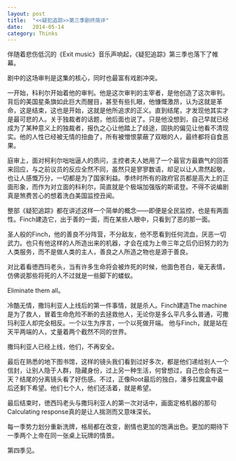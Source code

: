 ```yaml
---
layout: post
title:  "<<疑犯追踪>>第三季剧终简评"
date:   2014-05-14
category: Thinks
---
```

伴随着悲伤低沉的《Exit music》音乐声响起，《疑犯追踪》第三季也落下了帷幕。

剧中的这场审判是这集的核心，同时也最富有戏剧冲突。

一开始，科利尔开始着他的审判。他是这次审判的主宰者，是他创造了这次审判。背后的美国星条旗如此巨大而醒目，甚至有些扎眼，他慷慨激昂，认为这就是革命，这是结束，这也是开始，这就是他所追求的正义。直到结尾，才发现他其实才是最可悲的人。关于独裁者的话题，他后面也说了。只是他没想到，自己早就已经成为了某种意义上的独裁者，报仇之心让他踏上了歧途，固执的偏见让他看不清现实。他的人性已经被无情的扭曲了，所有被憎恨蒙蔽了双眼的人，最终都将自食恶果。

庭审上，面对柯利尔咄咄逼人的质问，主控者夫人她用了一个最官方最霸气的回答来回应，与之前议员的反应全然不同，虽然只是寥寥数语，却足以让人肃然起敬，也让人感慨万分，一切都是为了国家利益。季终时所有的政府官员都是高大上的正面形象，而作为对立面的科利尔，简直就是个极端加强版的斯诺登。不得不说编剧真是煞费苦心的想着洗白美国监控丑闻。

整部《疑犯追踪》都在讲述这样一个简单的概念——即便是全民监控，也是有两面性。Finch建造它，出于善的一面，而在某些人眼中，只看到了恶的那一面。

圣人般的Finch，他的善良不分阵营，不分敌友，他不愿看到任何流血，厌恶一切武力。也只有他这样的人所造出来的机器，才会在成为上帝三年之后仍旧努力的为人类服务，而不是做人类的主人，善良之人所造之物也是源于善良。

对比着看徳西玛老头，当有许多生命将会被炸死的时候，他面色苍白，毫无表情，仿佛说那些将死的人不过就是一些脚下的蝼蚁。

Eliminate them all。

冷酷无情，撒玛利亚人上线后的第一件事情，就是杀人。Finch建造The machine是为了救人，冒着生命危险不断的去拯救他人，无论你是多么平凡多么普通，可撒玛利亚人却完全相反。一个以生为序言，一个以死做开端。
他与Finch，就是站在天平两端的人，丈量着两个截然不同的世界。

撒玛利亚人已经上线，他们，不再安全。

最后在熟悉的地下图书馆，这样的镜头我们看到过好多次，都是他们递给别人一个信封，让别人隐于人群，隐藏身份，过上另一种生活，何曾想过，自己也会有这一天？结尾的分离镜头看了好伤感。不过，正像Root最后的独白，潘多拉魔盒中最后还剩下希望。他们七个人，他们还活着，就是希望。

最后结束时，徳西玛老头与撒玛利亚人的第一次对话中，画面定格机器的那句Calculating response真的是让人揣测而又意味深长。

每一季势力划分重新洗牌，格局都在改变，剧情也更加的饱满出色。更加的期待下一季两个上帝在同一张桌上玩牌的情景。

第四季见。 